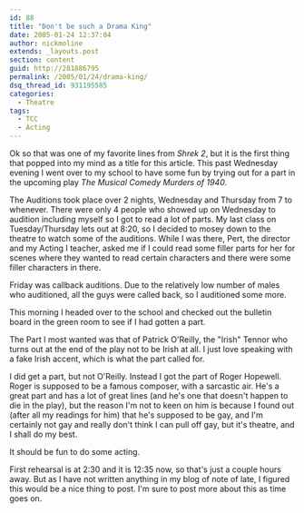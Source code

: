 ```yaml
---
id: 88
title: "Don't be such a Drama King"
date: 2005-01-24 12:37:04
author: nickmoline
extends: _layouts.post
section: content
guid: http://281886795
permalink: /2005/01/24/drama-king/
dsq_thread_id: 931195585
categories:
  - Theatre
tags:
  - TCC
  - Acting
---
```

Ok so that was one of my favorite lines from _Shrek 2_, but it is the first thing that popped into my mind as a title for this article. This past Wednesday evening I went over to my school to have some fun by trying out for a part in the upcoming play _The Musical Comedy Murders of 1940_.

<!--more-->

The Auditions took place over 2 nights, Wednesday and Thursday from 7 to whenever. There were only 4 people who showed up on Wednesday to audition including myself so I got to read a lot of parts. My last class on Tuesday/Thursday lets out at 8:20, so I decided to mosey down to the theatre to watch some of the auditions. While I was there, Pert, the director and my Acting I teacher, asked me if I could read some filler parts for her for scenes where they wanted to read certain characters and there were some filler characters in there.

Friday was callback auditions. Due to the relatively low number of males who auditioned, all the guys were called back, so I auditioned some more.

This morning I headed over to the school and checked out the bulletin board in the green room to see if I had gotten a part.

The Part I most wanted was that of Patrick O'Reilly, the "Irish" Tennor who turns out at the end of the play not to be Irish at all. I just love speaking with a fake Irish accent, which is what the part called for.

I did get a part, but not O'Reilly. Instead I got the part of Roger Hopewell. Roger is supposed to be a famous composer, with a sarcastic air. He's a great part and has a lot of great lines (and he's one that doesn't happen to die in the play), but the reason I'm not to keen on him is because I found out (after all my readings for him) that he's supposed to be gay, and I'm certainly not gay and really don't think I can pull off gay, but it's theatre, and I shall do my best.

It should be fun to do some acting.

First rehearsal is at 2:30 and it is 12:35 now, so that's just a couple hours away. But as I have not written anything in my blog of note of late, I figured this would be a nice thing to post. I'm sure to post more about this as time goes on.
